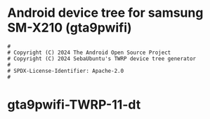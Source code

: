 # Android device tree for samsung SM-X210 (gta9pwifi)

```
#
# Copyright (C) 2024 The Android Open Source Project
# Copyright (C) 2024 SebaUbuntu's TWRP device tree generator
#
# SPDX-License-Identifier: Apache-2.0
#
```
# gta9pwifi-TWRP-11-dt
